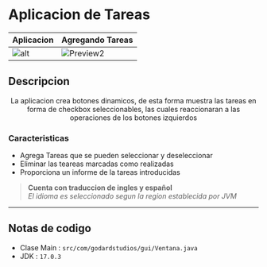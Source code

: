 # Aplicacion de Tareas

|Aplicacion |Agregando Tareas|
|---|---|
|![alt](https://cdn.discordapp.com/attachments/1003063621535924244/1003063813773475910/Captura_de_pantalla_2022-07-30_171150.png)| ![Preview2]( https://cdn.discordapp.com/attachments/1003063621535924244/1003085646379884676/unknown.png) | 


## Descripcion
<center>
La aplicacion crea botones dinamicos, de esta forma muestra las tareas en forma de checkbox seleccionables, las cuales reaccionaran a las operaciones de los botones izquierdos 
</center>

### Caracteristicas 
* Agrega Tareas que se pueden seleccionar y deseleccionar 
* Eliminar las teareas marcadas como realizadas 
* Proporciona un informe de la tareas introducidas 

> **Cuenta con traduccion de ingles y español**\
>  *El idioma es seleccionado segun la region establecida por JVM*

--- 

## Notas de codigo

* Clase Main : `src/com/godardstudios/gui/Ventana.java`
* JDK : `17.0.3`

